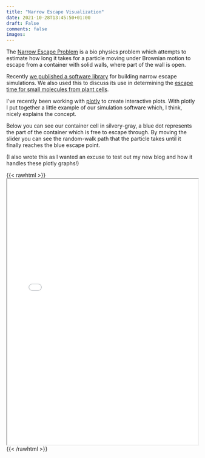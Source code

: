 ```yaml
---
title: "Narrow Escape Visualization"
date: 2021-10-28T13:45:50+01:00
draft: False
comments: false
images:
---
```


The [Narrow Escape Problem](https://en.wikipedia.org/wiki/Narrow_escape_problem "NEP") is a bio physics problem which attempts to estimate how long it takes for a particle moving under Brownian motion to escape from a container with solid walls, where part of the wall is open.

Recently [we published a software library](https://joss.theoj.org/papers/10.21105/joss.02072) for building narrow escape simulations. We also used this to discuss its use in determining the [escape time for small molecules from plant cells](https://ieeexplore.ieee.org/document/9440948). 

I've recently been working with [plotly](https://plotly.com) to create interactive plots. With plotly I put together a little example of our simulation software which, I think, nicely explains the concept.

Below you can see our container cell in silvery-gray, a blue dot represents the part of the container which is free to escape through. By moving the slider you can see the random-walk path that the particle takes until it finally reaches the blue escape point.

(I also wrote this as I wanted an excuse to test out my new blog and how it handles these plotly graphs!)

{{< rawhtml >}}
    <iframe src="/subfiles/NEP.html" style="height: 700px; width: 100%;"></iframe>
{{< /rawhtml >}}
